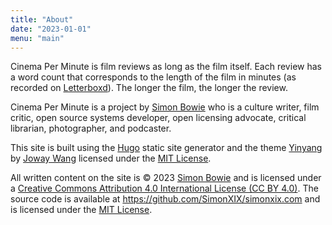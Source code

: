```yaml
---
title: "About"
date: "2023-01-01"
menu: "main"
---
```


Cinema Per Minute is film reviews as long as the film itself. Each review has a word count that corresponds to the length of the film in minutes (as recorded on [Letterboxd](https://letterboxd.com/)). The longer the film, the longer the review.

Cinema Per Minute is a project by [Simon Bowie](https://simonxix.com) who is a culture writer, film critic, open source systems developer, open licensing advocate, critical librarian, photographer, and podcaster.

This site is built using the [Hugo](https://gohugo.io/) static site generator and the theme [Yinyang](https://github.com/joway/hugo-theme-yinyang) by [Joway Wang](https://joway.io/) licensed under the [MIT License](https://opensource.org/licenses/MIT).

All written content on the site is © 2023 [Simon Bowie](https://simonxix.com) and is licensed under a [Creative Commons Attribution 4.0 International License (CC BY 4.0)](https://creativecommons.org/licenses/by/4.0/). The source code is available at https://github.com/SimonXIX/simonxix.com and is licensed under the [MIT License](https://opensource.org/licenses/MIT).